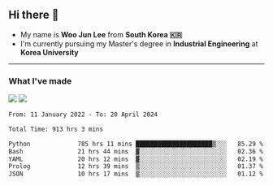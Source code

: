 ## Hi there 👋

- My name is **Woo Jun Lee** from **South Korea 🇰🇷**
- I'm currently pursuing my Master's degree in **Industrial Engineering** at **Korea University**

---

### What I've made

<a href="https://share.streamlit.io/tomtom1103/kuiai_hackathon_2022/main/JL_app.py"><img src="https://img.shields.io/badge/Journey Lee-161B22?style=for-the-badge&logo=streamlit&logoColor=FF4B4B"/></a> <a href="https://jeon-100.github.io/Dangzang/"><img src="https://img.shields.io/badge/당신을 위한 장학금, 당장!-161B22?style=for-the-badge&logo=react&logoColor=#61DAFB"/></a>

<!--START_SECTION:waka-->

```txt
From: 11 January 2022 - To: 20 April 2024

Total Time: 913 hrs 3 mins

Python             785 hrs 11 mins █████████████████████▒░░░   85.29 %
Bash               21 hrs 44 mins  ▓░░░░░░░░░░░░░░░░░░░░░░░░   02.36 %
YAML               20 hrs 12 mins  ▓░░░░░░░░░░░░░░░░░░░░░░░░   02.19 %
Prolog             12 hrs 39 mins  ▒░░░░░░░░░░░░░░░░░░░░░░░░   01.37 %
JSON               10 hrs 17 mins  ▒░░░░░░░░░░░░░░░░░░░░░░░░   01.12 %
```

<!--END_SECTION:waka-->
